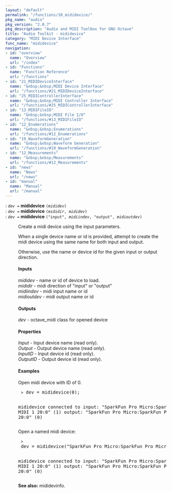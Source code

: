 ```yaml
---
layout: "default"
permalink: "/functions/10_mididevice/"
pkg_name: "audio"
pkg_version: "2.0.7"
pkg_description: "Audio and MIDI Toolbox for GNU Octave"
title: "Audio Toolkit - mididevice"
category: "MIDI Device Interface"
func_name: "mididevice"
navigation:
- id: "overview"
  name: "Overview"
  url: "/index"
- id: "Functions"
  name: "Function Reference"
  url: "/functions"
- id: "21_MIDIDeviceInterface"
  name: "&nbsp;&nbsp;MIDI Device Interface"
  url: "/functions/#21_MIDIDeviceInterface"
- id: "25_MIDIControllerInterface"
  name: "&nbsp;&nbsp;MIDI Controller Interface"
  url: "/functions/#25_MIDIControllerInterface"
- id: "13_MIDIFileIO"
  name: "&nbsp;&nbsp;MIDI File I/O"
  url: "/functions/#13_MIDIFileIO"
- id: "12_Enumerations"
  name: "&nbsp;&nbsp;Enumerations"
  url: "/functions/#12_Enumerations"
- id: "19_WaveformGeneration"
  name: "&nbsp;&nbsp;Waveform Generation"
  url: "/functions/#19_WaveformGeneration"
- id: "12_Measurements"
  name: "&nbsp;&nbsp;Measurements"
  url: "/functions/#12_Measurements"
- id: "news"
  name: "News"
  url: "/news"
- id: "manual"
  name: "Manual"
  url: "/manual"
---
```

<dl class="first-deftypefn">
<dt class="deftypefn" id="index-mididevice"><span class="category-def">: </span><span><code class="def-type"><var class="var">dev</var> =</code> <strong class="def-name">mididevice</strong> <code class="def-code-arguments">(<var class="var">mididev</var>)</code><a class="copiable-link" href='#index-mididevice'></a></span></dt>
<dt class="deftypefnx def-cmd-deftypefn" id="index-mididevice-1"><span class="category-def">: </span><span><code class="def-type"><var class="var">dev</var> =</code> <strong class="def-name">mididevice</strong> <code class="def-code-arguments">(<var class="var">mididir</var>, <var class="var">mididev</var>)</code><a class="copiable-link" href='#index-mididevice-1'></a></span></dt>
<dt class="deftypefnx def-cmd-deftypefn" id="index-mididevice-2"><span class="category-def">: </span><span><code class="def-type"><var class="var">dev</var> =</code> <strong class="def-name">mididevice</strong> <code class="def-code-arguments">(&quot;input&quot;, <var class="var">midiindev</var>, &quot;output&quot;, <var class="var">midioutdev</var>)</code><a class="copiable-link" href='#index-mididevice-2'></a></span></dt>
<dd><p>Create a midi device using the input parameters.
</p>
<p>When a single device name or id is provided, attempt to create the midi device using the same name for both input and output.
</p>
<p>Otherwise, use the name or device id for the given input or output direction.
</p>
<h4 class="subsubheading" id="Inputs">Inputs</h4>
<p><var class="var">mididev</var> - name or id of device to load.<br>
 <var class="var">mididir</var> - midi direction of &quot;input&quot; or &quot;output&quot;<br>
 <var class="var">midiindev</var> - midi input name or id<br>
 <var class="var">midioutdev</var> - midi output name or id
</p>
<h4 class="subsubheading" id="Outputs">Outputs</h4>
<p><var class="var">dev</var> - octave_midi class for opened device
</p>
<h4 class="subsubheading" id="Properties">Properties</h4>
<p><var class="var">Input</var> - Input device name (read only).<br>
 <var class="var">Output</var> - Output device name (read only).<br>
 <var class="var">InputID</var> - Input device id (read only).<br>
 <var class="var">OutputID</var> - Output device id (read only).<br>
</p>
<h4 class="subsubheading" id="Examples">Examples</h4>
<p>Open midi device with ID of 0.
 </p><div class="example">
<pre class="example-preformatted"> <code class="command">&gt;</code> dev = mididevice(0);

  mididevice connected to
    input: &quot;SparkFun Pro Micro:SparkFun Pro Micro MIDI 1 20:0&quot; (1)
    output: &quot;SparkFun Pro Micro:SparkFun Pro Micro MIDI 1 20:0&quot; (0)
 </pre></div>

<p>Open a named midi device:
 </p><div class="example">
<pre class="example-preformatted"> <code class="command">&gt;</code> dev = mididevice(&quot;SparkFun Pro Micro:SparkFun Pro Micro MIDI 1 20:0&quot;);

  mididevice connected to
    input: &quot;SparkFun Pro Micro:SparkFun Pro Micro MIDI 1 20:0&quot; (1)
    output: &quot;SparkFun Pro Micro:SparkFun Pro Micro MIDI 1 20:0&quot; (0)
 </pre></div>


<p><strong class="strong">See also:</strong> mididevinfo.
 </p></dd></dl>